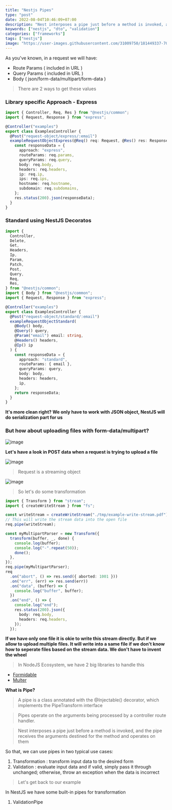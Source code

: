 ```yaml
---
title: "Nestjs Pipes"
type: "post"
date: 2022-08-04T10:46:09+07:00
description: "Nest interposes a pipe just before a method is invoked, and the pipe receives the arguments destined for the method and operates on them"
keywords: ["nestjs", "dto", "validation"]
categories: ["frameworks"]
tags: ["nestjs"]
image: "https://user-images.githubusercontent.com/31009750/181449337-70081a76-5a01-4229-805e-39ed0ded6b5b.png"
---
```


As you've known, in a request we will have:

- Route Params ( included in URL )
- Query Params ( included in URL )
- Body ( json/form-data/multipart/form-data )

> There are 2 ways to get these values

### Library specific Approach - Express

```ts
import { Controller, Req, Res } from "@nestjs/common";
import { Request, Response } from "express";

@Controller("examples")
export class ExamplesController {
  @Post("request-object/express/:email")
  exampleRequestObjectExpress(@Req() req: Request, @Res() res: Response) {
    const responseData = {
      approach: "express",
      routeParams: req.params,
      queryParams: req.query,
      body: req.body,
      headers: req.headers,
      ip: req.ip,
      ips: req.ips,
      hostname: req.hostname,
      subdomain: req.subdomains,
    };
    res.status(200).json(responseData);
  }
}
```

### Standard using NestJS Decoratos

```ts
import {
  Controller,
  Delete,
  Get,
  Headers,
  Ip,
  Param,
  Patch,
  Post,
  Query,
  Req,
  Res,
} from "@nestjs/common";
import { Body } from "@nestjs/common";
import { Request, Response } from "express";

@Controller("examples")
export class ExamplesController {
  @Post("request-object/standard/:email")
  exampleRequestObjectStandard(
    @Body() body,
    @Query() query,
    @Param("email") email: string,
    @Headers() headers,
    @Ip() ip
  ) {
    const responseData = {
      approach: "standard",
      routeParams: { email },
      queryParams: query,
      body: body,
      headers: headers,
      ip,
    };
    return responseData;
  }
}
```

**It's more clean right? We only have to work with JSON object, NestJS will do serialization part for us**

### But how about uploading files with form-data/multipart?

![image](https://user-images.githubusercontent.com/31009750/182763620-ac27e35a-5a4b-4d3f-9153-0fc98c22c199.png)

**Let's have a look in POST data when a request is trying to upload a file**

![image](https://user-images.githubusercontent.com/31009750/182764168-96dd74f6-0297-47e5-9bb9-56f1c39321f3.png)

> Request is a streaming object

![image](https://user-images.githubusercontent.com/31009750/182773536-4edb3c95-520d-4afc-bf8f-d16adede3224.png)

> So let's do some transformation

```ts
import { Transform } from "stream";
import { createWriteStream } from "fs";

const writeStream = createWriteStream("./tmp/example-write-stream.pdf");
// This will write the stream data into the open file
req.pipe(writeStream);

const myMultipartParser = new Transform({
  transform(buffer, _, done) {
    console.log(buffer);
    console.log("-".repeat(50));
    done();
  },
});
req.pipe(myMultipartParser);
req
  .on("abort", () => res.send({ aborted: 1001 }))
  .on("err", (err) => res.send(err))
  .on("data", (buffer) => {
    console.log("buffer", buffer);
  })
  .on("end", () => {
    console.log("end");
    res.status(200).json({
      body: req.body,
      headers: req.headers,
    });
  });
```

**If we have only one file it is okie to write this stream directly. But if we allow to upload multiple files. It will write into a same file if we don't know how to seperate files based on the stream data. We don't have to invent the wheel**

> In NodeJS Ecosystem, we have 2 big libraries to handle this

- [Formidable](https://www.npmjs.com/package/formidable)
- [Multer](https://www.npmjs.com/package/multer)

**What is Pipe?**

> A pipe is a class annotated with the @Injectable() decorator, which implements the PipeTransform interface

> Pipes operate on the arguments being processed by a controller route handler.

> Nest interposes a pipe just before a method is invoked, and the pipe receives the arguments destined for the method and operates on them

So that, we can use pipes in two typical use cases:

1. Transformation : transform input data to the desired form
2. Validation : evaluate input data and if valid, simply pass it through unchanged; otherwise, throw an exception when the data is incorrect

> Let's get back to our example

In NestJS we have some built-in pipes for transformation

1. ValidationPipe

```ts

```

